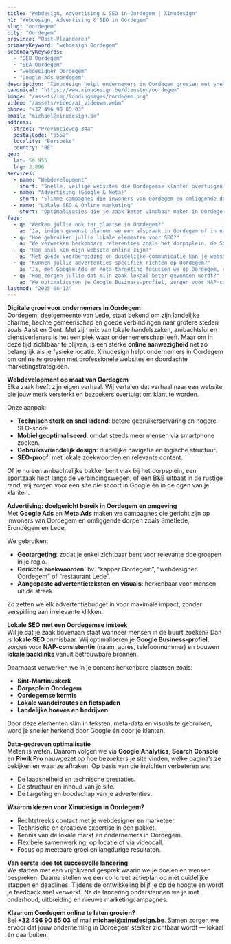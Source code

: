 ```yaml
---
title: "Webdesign, Advertising & SEO in Oordegem | Xinudesign"
h1: "Webdesign, Advertising & SEO in Oordegem"
slug: "oordegem"
city: "Oordegem"
province: "Oost-Vlaanderen"
primaryKeyword: "webdesign Oordegem"
secondaryKeywords:
  - "SEO Oordegem"
  - "SEA Oordegem"
  - "webdesigner Oordegem"
  - "Google Ads Oordegem"
description: "Xinudesign helpt ondernemers in Oordegem groeien met snelle, gebruiksvriendelijke websites, doelgerichte advertentiecampagnes en lokale SEO-strategieën die inspelen op de troeven van het dorp."
canonical: "https://www.xinudesign.be/diensten/oordegem"
image: "/assets/img/landingpages/oordegem.png"
video: "/assets/video/ai_videowm.webm"
phone: "+32 496 90 85 03"
email: "michael@xinudesign.be"
address:
  street: "Provincieweg 34a"
  postalCode: "9552"
  locality: "Borsbeke"
  country: "BE"
geo:
  lat: 50.955
  lng: 3.896
services:
  - name: "Webdevelopment"
    short: "Snelle, veilige websites die Oordegemse klanten overtuigen en converteren."
  - name: "Advertising (Google & Meta)"
    short: "Slimme campagnes die inwoners van Oordegem en omliggende dorpen gericht bereiken."
  - name: "Lokale SEO & Online marketing"
    short: "Optimalisaties die je zaak beter vindbaar maken in Oordegem en omgeving."
faqs:
  - q: "Werken jullie ook ter plaatse in Oordegem?"
    a: "Ja, indien gewenst plannen we een afspraak in Oordegem of in naburige dorpen zoals [Smetlede](/diensten/smetlede), [Erondégem](/diensten/erondegem) en [Lede](/diensten/lede), maar online meetings zijn ook mogelijk voor snelle opvolging."
  - q: "Hoe gebruiken jullie lokale elementen voor SEO?"
    a: "We verwerken herkenbare referenties zoals het dorpsplein, de Sint-Martinuskerk en evenementen zoals de Oordegemse kermis in teksten, meta-data en visuals."
  - q: "Hoe snel kan mijn website online zijn?"
    a: "Met goede voorbereiding en duidelijke communicatie kan je website doorgaans binnen 2 tot 4 weken live gaan."
  - q: "Kunnen jullie advertenties specifiek richten op Oordegem?"
    a: "Ja, met Google Ads en Meta-targeting focussen we op Oordegem, omliggende deelgemeenten en specifieke doelgroepen in de regio Lede."
  - q: "Hoe zorgen jullie dat mijn zaak lokaal beter gevonden wordt?"
    a: "We optimaliseren je Google Business-profiel, zorgen voor NAP-consistentie en bouwen lokale backlinks rond zoekwoorden zoals 'webdesigner Oordegem'."
lastmod: "2025-08-12"
---
```


**Digitale groei voor ondernemers in Oordegem**  
Oordegem, deelgemeente van Lede, staat bekend om zijn landelijke charme, hechte gemeenschap en goede verbindingen naar grotere steden zoals Aalst en Gent. Met zijn mix van lokale handelszaken, ambachtslui en dienstverleners is het een plek waar ondernemerschap leeft. Maar om in deze tijd zichtbaar te blijven, is een sterke **online aanwezigheid** net zo belangrijk als je fysieke locatie. Xinudesign helpt ondernemers in Oordegem om online te groeien met professionele websites en doordachte marketingstrategieën.

**Webdevelopment op maat van Oordegem**  
Elke zaak heeft zijn eigen verhaal. Wij vertalen dat verhaal naar een website die jouw merk versterkt en bezoekers overtuigt om klant te worden.

Onze aanpak:

- **Technisch sterk en snel ladend**: betere gebruikerservaring en hogere SEO-score.
- **Mobiel geoptimaliseerd**: omdat steeds meer mensen via smartphone zoeken.
- **Gebruiksvriendelijk design**: duidelijke navigatie en logische structuur.
- **SEO-proof**: met lokale zoekwoorden en relevante content.

Of je nu een ambachtelijke bakker bent vlak bij het dorpsplein, een sportzaak hebt langs de verbindingswegen, of een B&B uitbaat in de rustige rand, wij zorgen voor een site die scoort in Google én in de ogen van je klanten.

**Advertising: doelgericht bereik in Oordegem en omgeving**  
Met **Google Ads** en **Meta Ads** maken we campagnes die gericht zijn op inwoners van Oordegem en omliggende dorpen zoals Smetlede, Erondégem en Lede.

We gebruiken:

- **Geotargeting**: zodat je enkel zichtbaar bent voor relevante doelgroepen in je regio.
- **Gerichte zoekwoorden**: bv. “kapper Oordegem”, “webdesigner Oordegem” of “restaurant Lede”.
- **Aangepaste advertentieteksten en visuals**: herkenbaar voor mensen uit de streek.

Zo zetten we elk advertentiebudget in voor maximale impact, zonder verspilling aan irrelevante klikken.

**Lokale SEO met een Oordegemse insteek**  
Wil je dat je zaak bovenaan staat wanneer mensen in de buurt zoeken? Dan is **lokale SEO** onmisbaar. Wij optimaliseren je **Google Business-profiel**, zorgen voor **NAP-consistentie** (naam, adres, telefoonnummer) en bouwen **lokale backlinks** vanuit betrouwbare bronnen.

Daarnaast verwerken we in je content herkenbare plaatsen zoals:

- **Sint-Martinuskerk**
- **Dorpsplein Oordegem**
- **Oordegemse kermis**
- **Lokale wandelroutes en fietspaden**
- **Landelijke hoeves en bedrijven**

Door deze elementen slim in teksten, meta-data en visuals te gebruiken, word je sneller herkend door Google én door je klanten.

**Data-gedreven optimalisatie**  
Meten is weten. Daarom volgen we via **Google Analytics**, **Search Console** en **Piwik Pro** nauwgezet op hoe bezoekers je site vinden, welke pagina’s ze bekijken en waar ze afhaken. Op basis van die inzichten verbeteren we:

- De laadsnelheid en technische prestaties.
- De structuur en inhoud van je site.
- De targeting en boodschap van je advertenties.

**Waarom kiezen voor Xinudesign in Oordegem?**

- Rechtstreeks contact met je webdesigner en marketeer.
- Technische én creatieve expertise in één pakket.
- Kennis van de lokale markt en ondernemers in Oordegem.
- Flexibele samenwerking: op locatie of via videocall.
- Focus op meetbare groei en langdurige resultaten.

**Van eerste idee tot succesvolle lancering**  
We starten met een vrijblijvend gesprek waarin we je doelen en wensen bespreken. Daarna stellen we een concreet actieplan op met duidelijke stappen en deadlines. Tijdens de ontwikkeling blijf je op de hoogte en wordt je feedback snel verwerkt. Na de lancering ondersteunen we je met onderhoud, uitbreiding en nieuwe marketingcampagnes.

**Klaar om Oordegem online te laten groeien?**  
Bel **+32 496 90 85 03** of mail **[michael@xinudesign.be](mailto:michael@xinudesign.be)**. Samen zorgen we ervoor dat jouw onderneming in Oordegem sterker zichtbaar wordt — lokaal én daarbuiten.
